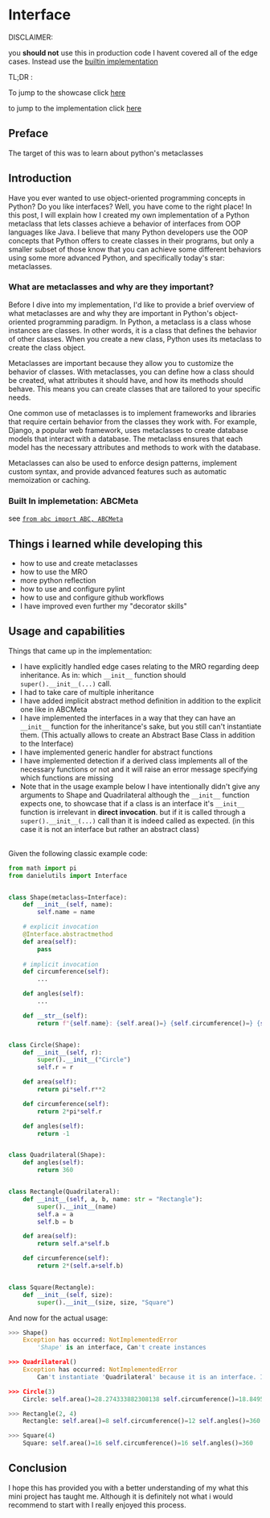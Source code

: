 # Interface
DISCLAIMER: 

you __should not__ use this in production code I havent covered all of the edge cases. Instead use the [builtin implementation](#built-in-implemetation-abcmeta)

TL;DR :

To jump to the showcase click [here](#usage-and-capabilities)

to jump to the implementation click [here](../danielutils/DataStructures/Interface.py)
## Preface
The target of this was to learn about python's metaclasses

## Introduction
Have you ever wanted to use object-oriented programming concepts in Python? Do you like interfaces? Well, you have come to the right place! In this post, I will explain how I created my own implementation of a Python metaclass that lets classes achieve a behavior of interfaces from OOP languages like Java. I believe that many Python developers use the OOP concepts that Python offers to create classes in their programs, but only a smaller subset of those know that you can achieve some different behaviors using some more advanced Python, and specifically today's star: metaclasses.

### What are metaclasses and why are they important?
Before I dive into my implementation, I'd like to provide a brief overview of what metaclasses are and why they are important in Python's object-oriented programming paradigm.
In Python, a metaclass is a class whose instances are classes. In other words, it is a class that defines the behavior of other classes. When you create a new class, Python uses its metaclass to create the class object.

Metaclasses are important because they allow you to customize the behavior of classes. With metaclasses, you can define how a class should be created, what attributes it should have, and how its methods should behave. This means you can create classes that are tailored to your specific needs.

One common use of metaclasses is to implement frameworks and libraries that require certain behavior from the classes they work with. For example, Django, a popular web framework, uses metaclasses to create database models that interact with a database. The metaclass ensures that each model has the necessary attributes and methods to work with the database.

Metaclasses can also be used to enforce design patterns, implement custom syntax, and provide advanced features such as automatic memoization or caching.
### Built In implemetation: ABCMeta
see [```from abc import ABC, ABCMeta```](https://docs.python.org/3/library/abc.html)

## Things i learned while developing this
* how to use and create metaclasses
* how to use the MRO
* more python reflection
* how to use and configure pylint
* how to use and configure github workflows
* I have improved even further my "decorator skills"

## Usage and capabilities
Things that came up in the implementation:
* I have explicitly handled edge cases relating to the MRO regarding deep inheritance. As in: which `__init__` function should `super().__init__(...)` call.
* I had to take care of multiple inheritance
* I have added implicit abstract method definition in addition to the explicit one like in ABCMeta
* I have implemented the interfaces in a way that they can have an `__init__` function for the inheritance's sake, but you still can't instantiate them. (This actually allows to create an Abstract Base Class in addition to the Interface)
* I have implemented generic handler for abstract functions
* I have implemented detection if a derived class implements all of the necessary functions or not and it will raise an error message specifying which functions are missing
* Note that in the usage example below I have intentionally didn't give any arguments to Shape and Quadrilateral although the `__init__` function expects one, to showcase that if a class is an interface it's `__init__` function is irrelevant in __direct invocation__. but if it is called through a `super().__init__(...)` call than it is indeed called as expected. (in this case it is not an interface but rather an abstract class)

<br/>
Given the following classic example code:

```python
from math import pi
from danielutils import Interface


class Shape(metaclass=Interface):
    def __init__(self, name):
        self.name = name

    # explicit invocation
    @Interface.abstractmethod
    def area(self):
        pass
    
    # implicit invocation
    def circumference(self):
        ...

    def angles(self):
        ...

    def __str__(self):
        return f"{self.name}: {self.area()=} {self.circumference()=} {self.angles()=}"


class Circle(Shape):
    def __init__(self, r):
        super().__init__("Circle")
        self.r = r

    def area(self):
        return pi*self.r**2

    def circumference(self):
        return 2*pi*self.r

    def angles(self):
        return -1


class Quadrilateral(Shape):
    def angles(self):
        return 360


class Rectangle(Quadrilateral):
    def __init__(self, a, b, name: str = "Rectangle"):
        super().__init__(name)
        self.a = a
        self.b = b

    def area(self):
        return self.a*self.b

    def circumference(self):
        return 2*(self.a+self.b)


class Square(Rectangle):
    def __init__(self, size):
        super().__init__(size, size, "Square")

```
And now for the actual usage:
```python
>>> Shape()
    Exception has occurred: NotImplementedError
        'Shape' is an interface, Can't create instances

>>> Quadrilateral()
    Exception has occurred: NotImplementedError
        Can't instantiate 'Quadrilateral' because it is an interface. It is missing implementations for {'circumference', '__init__', 'area'}

>>> Circle(3)
    Circle: self.area()=28.274333882308138 self.circumference()=18.84955592153876 self.angles()=-1

>>> Rectangle(2, 4)
    Rectangle: self.area()=8 self.circumference()=12 self.angles()=360

>>> Square(4)
    Square: self.area()=16 self.circumference()=16 self.angles()=360
```

## Conclusion
I hope this has provided you with a better understanding of my what this mini project has taught me. Although it is definitely not what i would recommend to start with I really enjoyed this process.